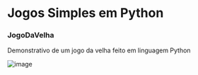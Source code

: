 # Jogos Simples em Python

### JogoDaVelha
Demonstrativo de um jogo da velha feito em linguagem Python


![image](https://github.com/area-41/JogosPython/assets/87396846/c1105b42-e06b-4f6a-ad48-ff251938a601)
